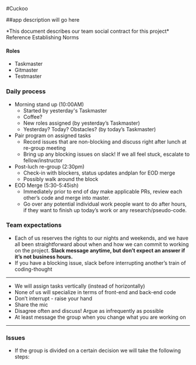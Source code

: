 #Cuckoo

##app description will go here

\*This document describes our team social contract for this project\* Reference ​Establishing Norms

#### Roles
* Taskmaster
* Gitmaster
* Testmaster

### Daily process
* Morning stand up (10:00AM)
  * Started by yesterday's Taskmaster
  * Coffee?
  * New roles assigned (by yesterday’s Taskmaster)
  * Yesterday? Today? Obstacles? (by today’s Taskmaster)
* Pair program on assigned tasks
  * Record issues that are non-blocking and discuss right after lunch at re-group meeting
  * Bring up any blocking issues on slack! If we all feel stuck, escalate to fellow/instructor
* Post-luch re-group (2:30pm)
  * Check-in with blockers, status updates andplan for EOD merge
  * Possibly walk around the block
* EOD Merge (5:30-5:45ish)
  * Immediately prior to end of day make applicable PRs, review each other’s code and merge into master.
  * Go over any potential individual work people want to do after hours, if they want to finish up today’s work or any research/pseudo-code.

### Team expectations

* Each of us reserves the rights to our nights and weekends, and we have all been straightforward about when and how we can commit to working on the project. **Slack message anytime, but don’t expect an answer if it’s not business hours.**
* If you have a blocking issue, slack before interrupting another’s train of coding-thought
---
* We will assign tasks vertically (instead of horizontally)
* None of us will specialize in terms of front-end and back-end code
* Don’t interrupt - raise your hand
* Share the mic
* Disagree often and discuss! Argue as infrequently as possible
* At least message the group when you change what you are working on

---

### Issues
* If the group is divided on a certain decision we will take the following steps:
